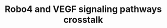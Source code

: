 ---
annotations:
- type: Pathway Ontology
  value: Notch signaling pathway
- type: Pathway Ontology
  value: regulatory pathway
authors:
- AAR&Co
- Mkutmon
- Khanspers
- Eweitz
description: 'This pathway is based on Figure 2 of "Robo4: a guidance receptor that
  regulates angiogenesis." (http://www.ncbi.nlm.nih.gov/pmc/articles/PMC2637482/).
  The gene Robo4 plays a role in regulating vascular stability in mice. Robo4 inhibits
  the gene Notch1, which regulates tip cell formation, in order to create more tip
  cells. Robo4 also inhibits cell migration, decreasing vessel complexity. The combination
  of Slit2 and Robo4 inhibits the activation of Src by VEGF-165 and VEGFR2. This inhibition
  reduces vascular leakage of Evans Blue from retinal blood vessels. More experimentation
  is necessary to determine whether Robo4 will inhibit other members of the Src family.'
last-edited: 2021-05-23
organisms:
- Mus musculus
redirect_from:
- /index.php/Pathway:WP3864
- /instance/WP3864
schema-jsonld:
- '@context': https://schema.org/
  '@id': https://wikipathways.github.io/pathways/WP3864.html
  '@type': Dataset
  creator:
    '@type': Organization
    name: WikiPathways
  description: 'This pathway is based on Figure 2 of "Robo4: a guidance receptor that
    regulates angiogenesis." (http://www.ncbi.nlm.nih.gov/pmc/articles/PMC2637482/).
    The gene Robo4 plays a role in regulating vascular stability in mice. Robo4 inhibits
    the gene Notch1, which regulates tip cell formation, in order to create more tip
    cells. Robo4 also inhibits cell migration, decreasing vessel complexity. The combination
    of Slit2 and Robo4 inhibits the activation of Src by VEGF-165 and VEGFR2. This
    inhibition reduces vascular leakage of Evans Blue from retinal blood vessels.
    More experimentation is necessary to determine whether Robo4 will inhibit other
    members of the Src family.'
  keywords:
  - Src
  - Slit2
  - Vegfa
  - VEGFR2
  - Rac1
  - Robo4
  license: CC0
  name: Robo4 and VEGF signaling pathways crosstalk
seo: CreativeWork
title: Robo4 and VEGF signaling pathways crosstalk
wpid: WP3864
---